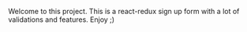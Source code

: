 Welcome to this project. This is a react-redux sign up form with a lot of validations and features. Enjoy ;)